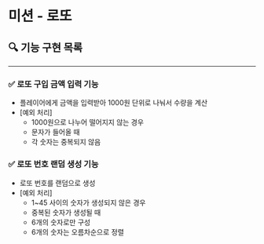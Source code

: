 #  미션 - 로또

## 🔍 기능 구현 목록
---
### ✅ 로또 구입 금액 입력 기능
- 플레이어에게 금액을 입력받아 1000원 단위로 나눠서 수량을 계산 
- [예외 처리]
  - 1000원으로 나누어 떨어지지 않는 경우 
  - 문자가 들어올 때 
  - 각 숫자는 중복되지 않음

### ✅ 로또 번호 랜덤 생성 기능
- 로또 번호를 랜덤으로 생성
- [예외 처리]
  - 1~45 사이의 숫자가 생성되지 않은 경우
  - 중복된 숫자가 생성될 때
  - 6개의 숫자로만 구성
  - 6개의 숫자는 오름차순으로 정렬